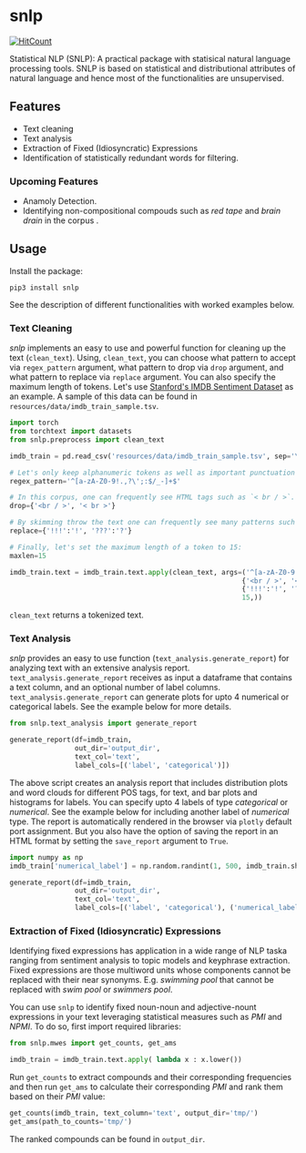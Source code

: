 # snlp

[![HitCount](http://hits.dwyl.com/meghdadFar/snlp.svg)](http://hits.dwyl.com/meghdadFar/snlp)

Statistical NLP (SNLP): A practical package with statisical natural language processing tools. SNLP is based on statistical and distributional attributes of natural language and hence most of the functionalities are unsupervised.

## Features
- Text cleaning 
- Text analysis
- Extraction of Fixed (Idiosyncratic) Expressions
- Identification of statistically redundant words for filtering. 

### Upcoming Features
- Anamoly Detection. 
- Identifying non-compositional compouds such as *red tape* and *brain drain* in the corpus .

## Usage

Install the package:

`pip3 install snlp`

See the description of different functionalities with worked examples below. 

### Text Cleaning

*snlp* implements an easy to use and powerful function for cleaning up the text (`clean_text`). 
Using, `clean_text`, you can choose what pattern to accept via `regex_pattern` argument, 
what pattern to drop via `drop` argument, and what pattern to replace via `replace` argument. You can also specify the maximum length of tokens. 
Let's use [Stanford's IMDB Sentiment Dataset](https://ai.stanford.edu/~amaas/data/sentiment/) as an example. A sample of this data can be found in `resources/data/imdb_train_sample.tsv`.


```python
import torch
from torchtext import datasets
from snlp.preprocess import clean_text

imdb_train = pd.read_csv('resources/data/imdb_train_sample.tsv', sep='\t', names=['label', 'text'])

# Let's only keep alphanumeric tokens as well as important punctuation marks:
regex_pattern='^[a-zA-Z0-9!.,?\';:$/_-]+$'

# In this corpus, one can frequently see HTML tags such as `< br / >`. So let's drop them:
drop={'<br / >', '< br >'}

# By skimming throw the text one can frequently see many patterns such as !!! or ???. Let's replace them:
replace={'!!!':'!', '???':'?'}

# Finally, let's set the maximum length of a token to 15:
maxlen=15

imdb_train.text = imdb_train.text.apply(clean_text, args=('^[a-zA-Z0-9!.,?\';:$/_-]+$', 
                                                         {'<br / >', '< br >'}, 
                                                         {'!!!':'!', '???':'?'}, 
                                                         15,))
```

`clean_text` returns a tokenized text. 

### Text Analysis

*snlp* provides an easy to use function (`text_analysis.generate_report`) for analyzing text with an extensive analysis report. `text_analysis.generate_report` 
receives as input a dataframe that contains a text column, and an optional number of label columns. `text_analysis.generate_report` can generate plots for upto 4
numerical or categorical labels. See the example below for more details. 

```python
from snlp.text_analysis import generate_report

generate_report(df=imdb_train,
                out_dir='output_dir',
                text_col='text',
                label_cols=[('label', 'categorical')])

```

The above script creates an analysis report that includes distribution plots and word clouds for different POS tags, for text, and bar plots and histograms for labels. You can specify upto 
4 labels of type *categorical* or *numerical*. See the example below for including another label of *numerical* type. The report is automatically rendered in the browser via `plotly` default port assignment. But you also have the option of saving the report in an HTML format by setting the `save_report` argument to `True`. 

```python
import numpy as np
imdb_train['numerical_label'] = np.random.randint(1, 500, imdb_train.shape[0])

generate_report(df=imdb_train,
                out_dir='output_dir',
                text_col='text',
                label_cols=[('label', 'categorical'), ('numerical_label', 'numerical')])

```

### Extraction of Fixed (Idiosyncratic) Expressions

Identifying fixed expressions has application in a wide range of NLP taska ranging from sentiment analysis to topic models and keyphrase extraction. Fixed expressions are those multiword units whose components cannot be replaced with their near synonyms. E.g. *swimming pool* that cannot be replaced with *swim pool* or *swimmers pool*. 

You can use `snlp` to identify fixed noun-noun and adjective-nount expressions in your text leveraging statistical measures such as *PMI* and *NPMI*. To do so, first import required libraries: 

```python
from snlp.mwes import get_counts, get_ams

imdb_train = imdb_train.text.apply( lambda x : x.lower())
```

Run `get_counts` to extract compounds and their corresponding frequencies and then run `get_ams` to calculate their corresponding *PMI* and rank them based on their *PMI* value:

```python
get_counts(imdb_train, text_column='text', output_dir='tmp/')
get_ams(path_to_counts='tmp/')
```

The ranked compounds can be found in `output_dir`. 


